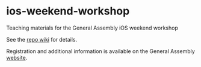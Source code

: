ios-weekend-workshop
====================

Teaching materials for the General Assembly iOS weekend workshop

See the [repo wiki](https://github.com/alfiehanssen/ios-weekend-workshop/wiki) for details.

Registration and additional information is available on the General Assembly [website](https://generalassemb.ly/education/ios-app-programming-workshop-part-i/new-york-city/3015). 

